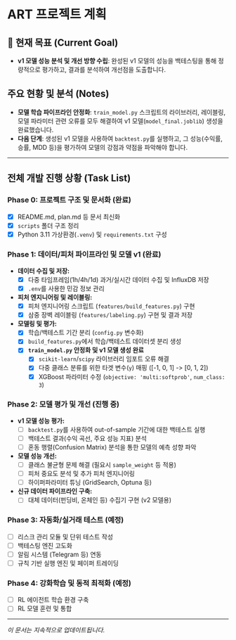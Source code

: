 # ART 프로젝트 계획

## 🎯 현재 목표 (Current Goal)
- **v1 모델 성능 분석 및 개선 방향 수립**: 완성된 v1 모델의 성능을 백테스팅을 통해 정량적으로 평가하고, 결과를 분석하여 개선점을 도출합니다.

## 주요 현황 및 분석 (Notes)
- **모델 학습 파이프라인 안정화**: `train_model.py` 스크립트의 라이브러리, 레이블링, 모델 파라미터 관련 오류를 모두 해결하여 v1 모델(`model_final.joblib`) 생성을 완료했습니다.
- **다음 단계**: 생성된 v1 모델을 사용하여 `backtest.py`를 실행하고, 그 성능(수익률, 승률, MDD 등)을 평가하여 모델의 강점과 약점을 파악해야 합니다.

---

## 전체 개발 진행 상황 (Task List)

### Phase 0: 프로젝트 구조 및 문서화 (완료)
- [x] README.md, plan.md 등 문서 최신화
- [x] `scripts` 폴더 구조 정리
- [x] Python 3.11 가상환경(`.venv`) 및 `requirements.txt` 구성

### Phase 1: 데이터/피처 파이프라인 및 모델 v1 (완료)
- **데이터 수집 및 저장:**
  - [x] 다중 타임프레임(1h/4h/1d) 과거/실시간 데이터 수집 및 InfluxDB 저장
  - [x] `.env`를 사용한 민감 정보 관리
- **피처 엔지니어링 및 레이블링:**
  - [x] 피처 엔지니어링 스크립트 (`features/build_features.py`) 구현
  - [x] 삼중 장벽 레이블링 (`features/labeling.py`) 구현 및 결과 저장
- **모델링 및 평가:**
  - [x] 학습/백테스트 기간 분리 (`config.py` 변수화)
  - [x] `build_features.py`에서 학습/백테스트 데이터셋 분리 생성
  - [x] **`train_model.py` 안정화 및 v1 모델 생성 완료**
    - [x] `scikit-learn`/`scipy` 라이브러리 임포트 오류 해결
    - [x] 다중 클래스 분류를 위한 타겟 변수(`y`) 매핑 ([-1, 0, 1] -> [0, 1, 2])
    - [x] XGBoost 파라미터 수정 (`objective: 'multi:softprob'`, `num_class: 3`)

### Phase 2: 모델 평가 및 개선 (진행 중)
- **v1 모델 성능 평가:**
  - [ ] `backtest.py`를 사용하여 out-of-sample 기간에 대한 백테스트 실행
  - [ ] 백테스트 결과(수익 곡선, 주요 성능 지표) 분석
  - [ ] 혼동 행렬(Confusion Matrix) 분석을 통한 모델의 예측 성향 파악
- **모델 성능 개선:**
  - [ ] 클래스 불균형 문제 해결 (필요시 `sample_weight` 등 적용)
  - [ ] 피처 중요도 분석 및 추가 피처 엔지니어링
  - [ ] 하이퍼파라미터 튜닝 (GridSearch, Optuna 등)
- **신규 데이터 파이프라인 구축:**
  - [ ] 대체 데이터(펀딩비, 온체인 등) 수집기 구현 (v2 모델용)

### Phase 3: 자동화/실거래 테스트 (예정)
- [ ] 리스크 관리 모듈 및 단위 테스트 작성
- [ ] 백테스팅 엔진 고도화
- [ ] 알림 시스템 (Telegram 등) 연동
- [ ] 규칙 기반 실행 엔진 및 페이퍼 트레이딩

### Phase 4: 강화학습 및 동적 최적화 (예정)
- [ ] RL 에이전트 학습 환경 구축
- [ ] RL 모델 훈련 및 통합

---
*이 문서는 지속적으로 업데이트됩니다.*
